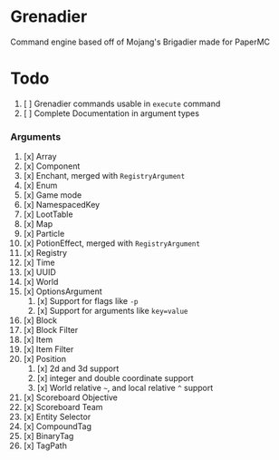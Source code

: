 # Grenadier
Command engine based off of Mojang's Brigadier made for PaperMC

# Todo
1. [ ] Grenadier commands usable in `execute` command
2. [ ] Complete Documentation in argument types

### Arguments
1.  [x] Array
2.  [x] Component
3.  [x] Enchant, merged with `RegistryArgument`
4.  [x] Enum
5.  [x] Game mode
6.  [x] NamespacedKey
7.  [x] LootTable
8.  [x] Map
9.  [x] Particle
10. [x] PotionEffect, merged with `RegistryArgument`
11. [x] Registry
12. [x] Time
13. [x] UUID
14. [x] World
15. [x] OptionsArgument
    1. [x] Support for flags like `-p`
    2. [x] Support for arguments like `key=value`
16. [x] Block
17. [x] Block Filter
18. [x] Item
19. [x] Item Filter
20. [x] Position
    1. [x] 2d and 3d support
    2. [x] integer and double coordinate support
    3. [x] World relative `~`, and local relative `^` support
21. [x] Scoreboard Objective
22. [x] Scoreboard Team
23. [x] Entity Selector
24. [x] CompoundTag
25. [x] BinaryTag
26. [x] TagPath